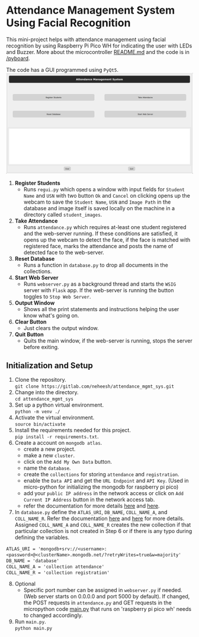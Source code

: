 # Attendance Management System Using Facial Recognition

This mini-project helps with attendance management using facial recognition by using Raspberry Pi Pico WH for indicating the user with LEDs and Buzzer. More about the microcontroller [README.md](./pyboard/README.md) and the code is in [/pyboard](./pyboard/).

The code has a GUI programmed using `PyQt5`.
![GUI of this program](./doc/AMSFR_Screenshot-1.png)

1. **Register Students**
	- Runs `regui.py` which opens a window with input fields for `Student Name` and `USN` with two button `Ok` and `Cancel` on clicking opens up the webcam to save the `Student Name`, `USN` and `Image Path` in the database and image itself is saved locally on the machine in a directory called `student_images`.
2. **Take Attendance**
	- Runs `attendance.py` which requires at-least one student registered and the web-server running. If these conditions are satisfied, it opens up the webcam to detect the face, if the face is matched with registered face, marks the attendance and posts the name of detected face to the web-server.
3. **Reset Database**
	- Runs a function in `database.py` to drop all documents in the collections.
4. **Start Web Server**
	- Runs `webserver.py` as a background thread and starts the `WSIG` server with `Flask` app. If the web-server is running the button toggles to `Stop Web Server`.
5. **Output Window**
	- Shows all the print statements and instructions helping the user know what's going on.
6. **Clear Button**
	- Just clears the output window.
7. **Quit Button**
	- Quits the main window, if the web-server is running, stops the server before exiting.

## Initialization and Setup

1. Clone the repository.\
`git clone https://gitlab.com/neheesh/attendance_mgmt_sys.git`
2. Change into the directory.\
`cd attendance_mgmt_sys`
3. Set up a python virtual environment.\
`python -m venv ./`
4. Activate the virtual environment.\
`source bin/activate`
5. Install the requirements needed for this project.\
`pip install -r requirements.txt`.
6. Create a account on `mongodb atlas`.
	- create a new project.
	- make a new `cluster`.
	- click on the `Add My Own Data` button.
	- name the `database`.
	- create the `collections` for storing `attendance` and `registration`.
	- enable the `Data API` and get the `URL Endpoint` and `API Key`. (Used in micro-python for initializing the mongodb for raspberry pi pico)
	- add your `public IP address` in the network access or click on `Add Current IP Address` button in the network access tab.
	- refer the documentation for more details [here](https://www.mongodb.com/docs/atlas/tutorial/deploy-free-tier-cluster/) and [here](https://www.mongodb.com/resources/products/fundamentals/create-database).
7. In `database.py` define the `ATLAS_URI`, `DB_NAME`, `COLL_NAME_A`, and `COLL_NAME_R`. Refer the documentation [here](https://www.mongodb.com/docs/manual/reference/connection-string/) and [here](https://www.mongodb.com/docs/atlas/driver-connection/) for more details. Assigned `COLL_NAME_A` and `COLL_NAME_R` creates the new collection if that particular collection is not created in Step 6 or if there is any typo during defining the variables.

```
ATLAS_URI = 'mongodb+srv://<username>:<password>@<clusterName>.mongodb.net/?retryWrites=true&w=majority'
DB_NAME = 'database'
COLL_NAME_A = 'collection attendance'
COLL_NAME_R = 'collection registration'
```

8. Optional
	- Specific port number can be assigned in `webserver.py` if needed. (Web server starts on 0.0.0.0 and port 5000 by default). If changed, the POST requests in `attendance.py` and GET requests in the micropython code [main.py](./pyboard/main.py) that runs on 'raspberry pi pico wh' needs to changed accordingly.
9. Run `main.py`.\
`python main.py`
